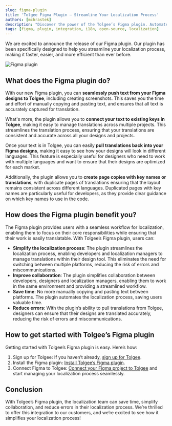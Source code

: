 ```yaml
---
slug: figma-plugin
title: 'Tolgee Figma Plugin – Streamline Your Localization Process'
authors: [mchrastek]
description: "Discover the power of the Tolgee’s Figma plugin. Automate localization, collaborate seamlessly, and ensure accurate translations."
tags: [figma, plugin, integration, i18n, open-source, localization]
---
```


We are excited to announce the release of our Figma plugin. Our plugin has been specifically designed to help you streamline your localization process, making it faster, easier, and more efficient than ever before.

![Figma plugin](/img/blog/figma-plugin.png)

<!--truncate-->

## What does the Figma plugin do?
With our new Figma plugin, you can **seamlessly push text from your Figma designs to Tolgee**, including creating screenshots. This saves you the time and effort of manually copying and pasting text, and ensures that all text is accurately captured for translation.

What's more, the plugin allows you to **connect your text to existing keys in Tolgee**, making it easy to manage translations across multiple projects. This streamlines the translation process, ensuring that your translations are consistent and accurate across all your designs and projects.

Once your text is in Tolgee, you can easily **pull translations back into your Figma designs**, making it easy to see how your designs will look in different languages. This feature is especially useful for designers who need to work with multiple languages and want to ensure that their designs are optimized for each market.

Additionally, the plugin allows you to **create page copies with key names or translations**, with duplicate pages of translations ensuring that the layout remains consistent across different languages. Duplicated pages with key names are particularly useful for developers, as they provide clear guidance on which key names to use in the code.


## How does the Figma plugin benefit you?
The Figma plugin provides users with a seamless workflow for localization, enabling them to focus on their core responsibilities while ensuring that their work is easily translatable. With Tolgee’s Figma plugin, users can:

- **Simplify the localization process**: The plugin streamlines the localization process, enabling developers and localization managers to manage translations within their design tool. This eliminates the need for switching between multiple platforms, reducing the risk of errors and miscommunications.
- **Improve collaboration**: The plugin simplifies collaboration between developers, designers and localization managers, enabling them to work in the same environment and providing a streamlined workflow.
- **Save time**: No more manually copying and pasting text between platforms. The plugin automates the localization process, saving users valuable time.
- **Reduce errors**: With the plugin’s ability to pull translations from Tolgee, designers can ensure that their designs are translated accurately, reducing the risk of errors and miscommunications.


## How to get started with Tolgee’s Figma plugin
Getting started with Tolgee’s Figma plugin is easy. Here’s how:

1. Sign up for Tolgee: If you haven’t already, [sign up for Tolgee](https://app.tolgee.io/sign_up).
2. Install the Figma plugin: [Install Tolgee’s Figma plugin](https://www.figma.com/community/plugin/0).
3. Connect Figma to Tolgee: [Connect your Figma project to Tolgee](/platform/figma-plugin/setup#setup) and start managing your localization process seamlessly.


## Conclusion
With Tolgee’s Figma plugin, the localization team can save time, simplify collaboration, and reduce errors in their localization process. We’re thrilled to offer this integration to our customers, and we’re excited to see how it simplifies your localization process!